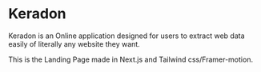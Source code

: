 # Keradon

Keradon is an Online application designed for users to extract web data easily of literally any website they want.

This is the Landing Page made in Next.js and Tailwind css/Framer-motion.

